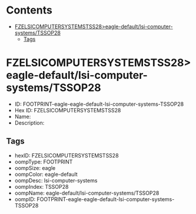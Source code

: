 



Contents
========

* [FZELSICOMPUTERSYSTEMSTSS28>eagle-default/lsi-computer-systems/TSSOP28](#fzelsicomputersystemstss28eagle-defaultlsi-computer-systemstssop28)
	* [Tags](#tags)

# FZELSICOMPUTERSYSTEMSTSS28>eagle-default/lsi-computer-systems/TSSOP28

- ID: FOOTPRINT-eagle-eagle-default-lsi-computer-systems-TSSOP28
- Hex ID: FZELSICOMPUTERSYSTEMSTSS28
- Name: 
- Description: 

## Tags

- hexID: FZELSICOMPUTERSYSTEMSTSS28
- oompType: FOOTPRINT
- oompSize: eagle
- oompColor: eagle-default
- oompDesc: lsi-computer-systems
- oompIndex: TSSOP28
- oompName: eagle-default/lsi-computer-systems/TSSOP28
- oompID: FOOTPRINT-eagle-eagle-default-lsi-computer-systems-TSSOP28
